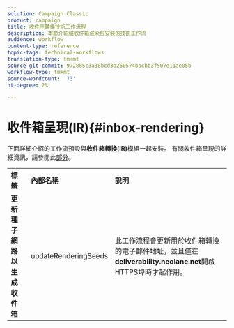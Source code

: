 ```yaml
---
solution: Campaign Classic
product: campaign
title: 收件匣轉換技術工作流程
description: 本節介紹隨收件箱渲染包安裝的技術工作流
audience: workflow
content-type: reference
topic-tags: technical-workflows
translation-type: tm+mt
source-git-commit: 972885c3a38bcd3a260574bacbb3f507e11ae05b
workflow-type: tm+mt
source-wordcount: '73'
ht-degree: 2%

---
```



# 收件箱呈現(IR){#inbox-rendering}

下面詳細介紹的工作流預設與&#x200B;**收件箱轉換(IR)**&#x200B;模組一起安裝。 有關收件箱呈現的詳細資訊，請參閱此[部分](../../delivery/using/inbox-rendering.md)。

<table> 
 <tbody> 
  <tr> 
   <td> <strong>標籤</strong><br /> </td> 
   <td> <strong>內部名稱</strong><br /> </td> 
   <td> <strong>說明</strong><br /> </td> 
  </tr> 
  <tr> 
   <td> <strong>更新種子網路以生成收件箱</strong><br /> </td> 
   <td> <span class="uicontrol">updateRenderingSeeds</span> <br /> </td> 
   <td> 此工作流程會更新用於收件箱轉換的電子郵件地址，並且僅在<strong>deliverability.neolane.net</strong>開啟HTTPS埠時才起作用。<br /> </td> 
  </tr> 
 </tbody> 
</table>

